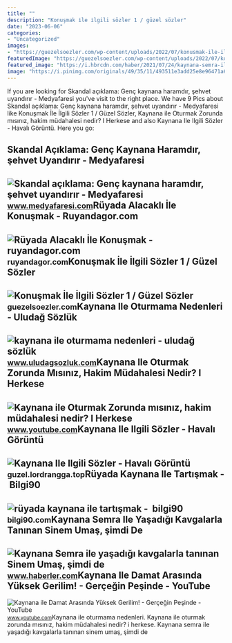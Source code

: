 ```yaml
---
title: ""
description: "Konuşmak i̇le i̇lgili sözler 1 / güzel sözler"
date: "2023-06-06"
categories:
- "Uncategorized"
images:
- "https://guezelsoezler.com/wp-content/uploads/2022/07/konusmak-ile-ilgili-sozler.jpg"
featuredImage: "https://guezelsoezler.com/wp-content/uploads/2022/07/konusmak-ile-ilgili-sozler.jpg"
featured_image: "https://i.hbrcdn.com/haber/2021/07/24/kaynana-semra-ile-yasadigi-kavgalarla-taninan-14286223_591_amp.jpg"
image: "https://i.pinimg.com/originals/49/35/11/493511e3add25e8e96471a6b51af4d19.png"
---
```


If you are looking for Skandal açıklama: Genç kaynana haramdır, şehvet uyandırır - Medyafaresi you've visit to the right place. We have 9 Pics about Skandal açıklama: Genç kaynana haramdır, şehvet uyandırır - Medyafaresi like Konuşmak İle İlgili Sözler 1 / Güzel Sözler, Kaynana ile Oturmak Zorunda mısınız, hakim müdahalesi nedir? I Herkese and also Kaynana Ile Ilgili Sözler - Havalı Görüntü. Here you go:

Skandal Açıklama: Genç Kaynana Haramdır, şehvet Uyandırır - Medyafaresi
-----------------------------------------------------------------------

 ![Skandal açıklama: Genç kaynana haramdır, şehvet uyandırır - Medyafaresi](https://img.medyafaresi.com/rcman/Cw940h529q95gc/storage/old/files/2018/2/10/858435/858435.jpg) <small>www.medyafaresi.com</small>Rüyada Alacaklı İle Konuşmak - Ruyandagor.com
---------------------------------------------

 ![Rüyada Alacaklı İle Konuşmak - ruyandagor.com](https://images.ruyandagor.com/2017/05/alacakli-ile-konusmak-1033.jpg) <small>ruyandagor.com</small>Konuşmak İle İlgili Sözler 1 / Güzel Sözler
-------------------------------------------

 ![Konuşmak İle İlgili Sözler 1 / Güzel Sözler](https://guezelsoezler.com/wp-content/uploads/2022/07/konusmak-ile-ilgili-sozler.jpg) <small>guezelsoezler.com</small>Kaynana Ile Oturmama Nedenleri - Uludağ Sözlük
----------------------------------------------

 ![kaynana ile oturmama nedenleri - uludağ sözlük](https://galeri14.uludagsozluk.com/765/kaynana-ile-oturmama-nedenleri_1106969.jpg) <small>www.uludagsozluk.com</small>Kaynana Ile Oturmak Zorunda Mısınız, Hakim Müdahalesi Nedir? I Herkese
----------------------------------------------------------------------

 ![Kaynana ile Oturmak Zorunda mısınız, hakim müdahalesi nedir? I Herkese](https://i.ytimg.com/vi/ZJHpjnlMNjw/maxresdefault.jpg) <small>www.youtube.com</small>Kaynana Ile Ilgili Sözler - Havalı Görüntü
------------------------------------------

 ![Kaynana Ile Ilgili Sözler - Havalı Görüntü](https://i.pinimg.com/originals/49/35/11/493511e3add25e8e96471a6b51af4d19.png) <small>guzel.lordrangga.top</small>Rüyada Kaynana Ile Tartışmak - ️ Bilgi90
----------------------------------------

 ![rüyada kaynana ile tartışmak - ️ bilgi90](https://bilgi90.com/pv/https://1001ruyatabiri.com/wp-content/uploads/2018/06/ruyada-kaynana-gormek-Diyanet-ruyada-olmus-kaynana-gormek-1001ruyatabiri.jpg) <small>bilgi90.com</small>Kaynana Semra Ile Yaşadığı Kavgalarla Tanınan Sinem Umaş, şimdi De
------------------------------------------------------------------

 ![Kaynana Semra ile yaşadığı kavgalarla tanınan Sinem Umaş, şimdi de](https://i.hbrcdn.com/haber/2021/07/24/kaynana-semra-ile-yasadigi-kavgalarla-taninan-14286223_591_amp.jpg) <small>www.haberler.com</small>Kaynana Ile Damat Arasında Yüksek Gerilim! - Gerçeğin Peşinde - YouTube
-----------------------------------------------------------------------

 ![Kaynana ile Damat Arasında Yüksek Gerilim! - Gerçeğin Peşinde - YouTube](https://i.ytimg.com/vi/Y1rap1tPV2k/maxresdefault.jpg) <small>www.youtube.com</small>Kaynana ile oturmama nedenleri. Kaynana ile oturmak zorunda mısınız, hakim müdahalesi nedir? i herkese. Kaynana semra ile yaşadığı kavgalarla tanınan sinem umaş, şimdi de
